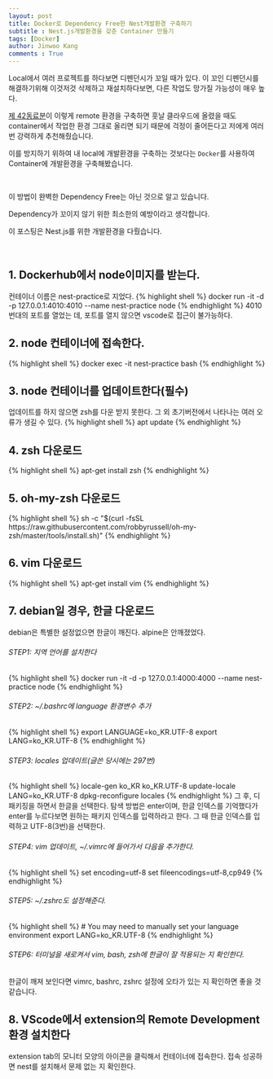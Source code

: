 ```yaml
---
layout: post
title: Docker로 Dependency Free한 Nest개발환경 구축하기
subtitle : Nest.js개발환경을 갖춘 Container 만들기
tags: [Docker]
author: Jinwoo Kang
comments : True
---
```


Local에서 여러 프로젝트를 하다보면 디펜던시가 꼬일 때가 있다. 이 꼬인 디펜던시를 해결하기위해 이것저것 삭제하고 재설치하다보면, 다른 작업도 망가질 가능성이 매우 높다.

[제 42동료분](https://jack-r-lantern.github.io/)이 이렇게 remote 환경을 구축하면 훗날 클라우드에 올렸을 때도 container에서 작업한 환경 그대로 올리면 되기 때문에 걱정이 줄어든다고 저에게 여러번 강력하게 추천해줬습니다.

이를 방지하기 위하여 내 local에 개발환경을 구축하는 것보다는 `Docker`를 사용하여 Container에 개발환경을 구축해봤습니다.

<br>

이 방법이 완벽한 Dependency Free는 아닌 것으로 알고 있습니다.

Dependency가 꼬이지 않기 위한 최소한의 예방이라고 생각합니다.

이 포스팅은 Nest.js를 위한 개발환경을 다뤘습니다.

<br>

<h2>1. Dockerhub에서 node이미지를 받는다.</h2>
컨테이너 이름은 nest-practice로 지었다.
{% highlight shell %}
docker run -it -d -p 127.0.0.1:4010:4010 --name nest-practice node
{% endhighlight %}
4010번대의 포트를 열었는 데, 포트를 열지 않으면 vscode로 접근이 불가능하다.

<br>

<h2>2. node 컨테이너에 접속한다.</h2>
{% highlight shell %}
docker exec -it nest-practice bash
{% endhighlight %}

<br>

<h2>3. node 컨테이너를 업데이트한다(필수)</h2>
업데이트를 하지 않으면 zsh를 다운 받지 못한다. 그 외 초기버전에서 나타나는 여러 오류가 생길 수 있다.
{% highlight shell %}
apt update
{% endhighlight %}

<br>

<h2>4. zsh 다운로드</h2>
{% highlight shell %}
apt-get install zsh
{% endhighlight %}

<br>

<h2>5. oh-my-zsh 다운로드</h2>
{% highlight shell %}
sh -c "$(curl -fsSL https://raw.githubusercontent.com/robbyrussell/oh-my-zsh/master/tools/install.sh)"
{% endhighlight %}

<br>

<h2>6. vim 다운로드</h2>
{% highlight shell %}
apt-get install vim
{% endhighlight %}

<br>

<h2>7. debian일 경우, 한글 다운로드</h2>
debian은 특별한 설정없으면 한글이 깨진다. alpine은 안깨졌었다.
<h6>STEP1: 지역 언어를 설치한다</h6>
{% highlight shell %}
docker run -it -d -p 127.0.0.1:4000:4000 --name nest-practice node
{% endhighlight %}

<h6>STEP2: ~/.bashrc에 language 환경변수 추가</h6>
{% highlight shell %}
export LANGUAGE=ko_KR.UTF-8
export LANG=ko_KR.UTF-8
{% endhighlight %}

<h6>STEP3: locales 업데이트(글쓴 당시에는 297번)</h6>
{% highlight shell %}
locale-gen ko_KR ko_KR.UTF-8
update-locale LANG=ko_KR.UTF-8
dpkg-reconfigure locales
{% endhighlight %}
그 후, 디패키징을 하면서 한글을 선택한다. 탐색 방법은 enter이며, 한글 인덱스를 기억했다가 enter를 누르다보면 원하는 패키지 인덱스를 입력하라고 한다. 그 때 한글 인덱스를 입력하고 UTF-8(3번)을 선택한다.

<h6>STEP4: vim 업데이트, ~/.vimrc에 들어가서 다음을 추가한다.</h6>
{% highlight shell %}
set encoding=utf-8
set fileencodings=utf-8,cp949
{% endhighlight %}

<h6>STEP5: ~/.zshrc도 설정해준다.</h6>
{% highlight shell %}
# You may need to manually set your language environment
export LANG=ko_KR.UTF-8
{% endhighlight %}

<h6>STEP6: 터미널을 새로켜서 vim, bash, zsh에 한글이 잘 적용되는 지 확인한다.</h6>
한글이 깨져 보인다면 vimrc, bashrc, zshrc 설정에 오타가 있는 지 확인하면 좋을 것같습니다.

<br>

<h2>8. VScode에서 extension의 Remote Development 환경 설치한다</h2>
extension tab의 모니터 모양의 아이콘을 클릭해서 컨테이너에 접속한다. 접속 성공하면 nest를 설치해서 문제 없는 지 확인한다.
<br>
